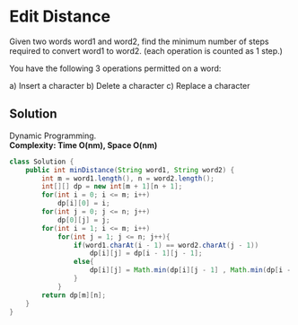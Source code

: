 # Edit Distance
Given two words word1 and word2, find the minimum number of steps required to convert word1 to word2. (each operation is counted as 1 step.)

You have the following 3 operations permitted on a word:

a) Insert a character
b) Delete a character
c) Replace a character

## Solution
Dynamic Programming.  
**Complexity: Time O(nm), Space O(nm)**  
```java
class Solution {
    public int minDistance(String word1, String word2) {
        int m = word1.length(), n = word2.length();
        int[][] dp = new int[m + 1][n + 1];
        for(int i = 0; i <= m; i++)
            dp[i][0] = i;
        for(int j = 0; j <= n; j++)
            dp[0][j] = j;
        for(int i = 1; i <= m; i++)
            for(int j = 1; j <= n; j++){
                if(word1.charAt(i - 1) == word2.charAt(j - 1))
                    dp[i][j] = dp[i - 1][j - 1];
                else{
                    dp[i][j] = Math.min(dp[i][j - 1] , Math.min(dp[i - 1][j - 1], dp[i - 1][j])) + 1;
                }
            }
        return dp[m][n];
    }
}
```
